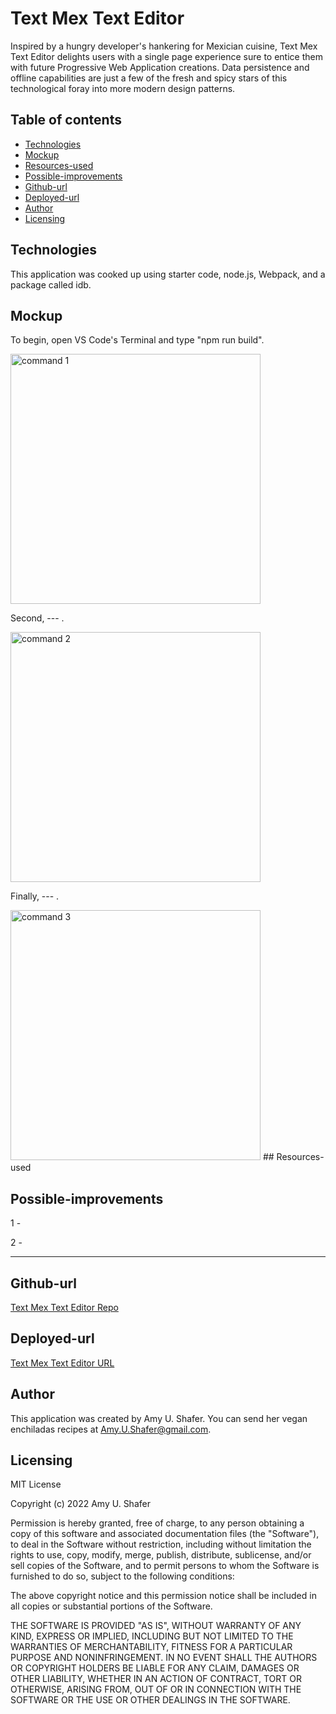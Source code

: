 # Text Mex Text Editor

Inspired by a hungry developer's hankering for Mexician cuisine, Text Mex Text Editor delights users with a single page experience sure to entice them with future Progressive Web Application creations. Data persistence and offline capabilities are just a few of the fresh and spicy stars of this technological foray into more modern design patterns. 

## Table of contents

- [Technologies](#technologies)
- [Mockup](#mockup)
- [Resources-used](#resources-used)
- [Possible-improvements](#possible-improvements)
- [Github-url](#github-url)
- [Deployed-url](#deployed-url)
- [Author](#author)
- [Licensing](#licensing)

## Technologies

This application was cooked up using starter code, node.js, Webpack, and a package called idb.

## Mockup

To begin, open VS Code's Terminal and type "npm run build".

<img src="assets/tmte1.png" alt="command 1" width="400"/>

Second, --- .

<img src="assets/tmte2.png" alt="command 2" width="400"/>

Finally, --- .

<img src="assets/tmte3.png" alt="command 3" width="400"/>
## Resources-used

## Possible-improvements

1 -

2 -

---

## Github-url

<a href="link">Text Mex Text Editor Repo</a>

## Deployed-url

<a href="link">Text Mex Text Editor URL</a>

## Author

This application was created by Amy U. Shafer. You can send her vegan enchiladas recipes at Amy.U.Shafer@gmail.com.

## Licensing

MIT License

Copyright (c) 2022 Amy U. Shafer

Permission is hereby granted, free of charge, to any person obtaining a copy
of this software and associated documentation files (the "Software"), to deal
in the Software without restriction, including without limitation the rights
to use, copy, modify, merge, publish, distribute, sublicense, and/or sell
copies of the Software, and to permit persons to whom the Software is
furnished to do so, subject to the following conditions:

The above copyright notice and this permission notice shall be included in all
copies or substantial portions of the Software.

THE SOFTWARE IS PROVIDED "AS IS", WITHOUT WARRANTY OF ANY KIND, EXPRESS OR
IMPLIED, INCLUDING BUT NOT LIMITED TO THE WARRANTIES OF MERCHANTABILITY,
FITNESS FOR A PARTICULAR PURPOSE AND NONINFRINGEMENT. IN NO EVENT SHALL THE
AUTHORS OR COPYRIGHT HOLDERS BE LIABLE FOR ANY CLAIM, DAMAGES OR OTHER
LIABILITY, WHETHER IN AN ACTION OF CONTRACT, TORT OR OTHERWISE, ARISING FROM,
OUT OF OR IN CONNECTION WITH THE SOFTWARE OR THE USE OR OTHER DEALINGS IN THE
SOFTWARE.
